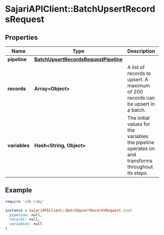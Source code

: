 # SajariAPIClient::BatchUpsertRecordsRequest

## Properties

| Name | Type | Description | Notes |
| ---- | ---- | ----------- | ----- |
| **pipeline** | [**BatchUpsertRecordsRequestPipeline**](BatchUpsertRecordsRequestPipeline.md) |  | [optional] |
| **records** | **Array&lt;Object&gt;** | A list of records to upsert.  A maximum of 200 records can be upsert in a batch. |  |
| **variables** | **Hash&lt;String, Object&gt;** | The initial values for the variables the pipeline operates on and transforms throughout its steps. | [optional] |

## Example

```ruby
require 'sdk-ruby'

instance = SajariAPIClient::BatchUpsertRecordsRequest.new(
  pipeline: null,
  records: null,
  variables: null
)
```

